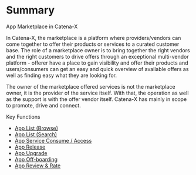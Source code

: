 # Summary

App Marketplace in Catena-X

In Catena-X, the marketplace is a platform where providers/vendors can come together to offer their products or services to a curated customer base. The role of a marketplace owner is to bring together the right vendors and the right customers to drive offers through an exceptional multi-vendor platform - offerer have a place to gain visibility and offer their products and users/consumers can get an easy and quick overview of available offers as well as finding easy what they are looking for.



The owner of the marketplace offered services is not the marketplace owner, it is the provider of the service itself. With that, the operation as well as the support is with the offer vendor itself. Catena-X has mainly in scope to promote, drive and connect.

Key Functions

- [App List (Browse)](#app-list-browse)
- [App List (Search)](#app-list-search)
- [App Service Consume / Access](#app-service-consume--access)
- [App Release](#app-release)
- [App Upgrade](#app-upgrade)
- [App Off-boarding](#app-off-boarding)
- [App Review & Rate](#app-review--rate)
